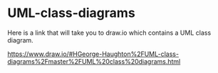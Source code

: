 # UML-class-diagrams

Here is a link that will take you to draw.io which contains a UML class diagram.

https://www.draw.io/#HGeorge-Haughton%2FUML-class-diagrams%2Fmaster%2FUML%20class%20diagrams.html
